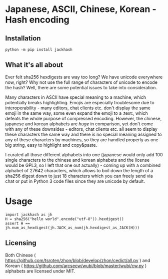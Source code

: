 # Japanese, ASCII, Chinese, Korean - Hash encoding
## Installation
`python -m pip install jackhash`

## What it's all about
Ever felt sha256 hexdigests are way too long? We have unicode everywhere now, right? Why not use the full range of characters of unicode to encode the hash?
Well, there are some potential issues to take into consideration.

Many characters in ASCII have special meaning to a machine, which potentially breaks highlighting. Emojis are especially troublesome due to interoperability - many editors, chat clients etc. don't display the same emoji in the same way, some even expand the emoji to a :text:, which defeats the whole purpose of compressed encoding.
However, the chinese, japanese and korean alphabets are *huge* in comparison, yet don't come with any of these downsides - editors, chat clients etc. all seem to display these characters the same way and there is no special meaning assigned to any of these characters by machines, so they are handled properly as one big string, easy to highlight and copy&paste.

I curated all those different alphabets into one (japanese would only add 100 single characters to the chinese and korean alphabets and the license would be GPL3, so I left that one out actually) - coming up with a combined alphabet of 27642 characters, which allows to boil down the length of a sha256 digest down to just 18 characters which you can freely send via chat or put in Python 3 code files since they are unicode by default.

# Usage
    import jackhash as jh
    H = sha256("hello world".encode("utf-8")).hexdigest()
    assert H == jh.num_as_hexdigest(jh.JACK_as_num(jh.hexdigest_as_JACK(H)))

## Licensing
Both Chinese ( https://github.com/tsroten/zhon/blob/develop/zhon/cedict/all.py ) 
 and Korean ( https://github.com/arcsecw/wubi/blob/master/wubi/cw.py ) alphabets are licensed under MIT.
